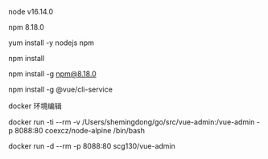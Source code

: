 node v16.14.0

npm  8.18.0

yum install -y nodejs npm

npm install

npm install -g npm@8.18.0

npm install -g @vue/cli-service


docker 环境编辑

docker run -ti --rm -v /Users/shemingdong/go/src/vue-admin:/vue-admin -p 8088:80 coexcz/node-alpine /bin/bash



docker run -d --rm -p 8088:80 scg130/vue-admin